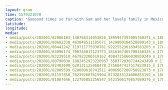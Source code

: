 ```yaml
---
layout: gram
time: 1579321070
caption: "Goooood times so far with Sam and her lovely family in Mexico: Querétaro, Bernal, Tequisquiapan, and San Juan del Rio. Big family meal tomorrow, and then we are off to the beach in Oaxaca on Sunday."
latitude: 
longitude: 
media:
- media/posts/202001/82006183_140768314053826_1895947393905760371_n_18013669660269616.jpg
- media/posts/202001/80682330_463648511185671_1429000104528899143_n_18020645308249086.jpg
- media/posts/202001/80441242_119711775930781_9222552361694563203_n_17843105854908897.jpg
- media/posts/202001/83096174_700744017123773_1816367465700246325_n_17854138366753398.jpg
- media/posts/202001/83239510_467923200519162_4084725866030959249_n_17859716140682819.jpg
- media/posts/202001/80790030_1802452923220957_3503729307244243490_n_17843895922930005.jpg
- media/posts/202001/82403690_620131125468478_2756047417517823915_n_17899812865426295.jpg
- media/posts/202001/82009599_620089618741511_4006967200758923873_n_17870311924569077.jpg
- media/posts/202001/81157858_762392687615904_8732835124606855192_n_18091584952188689.jpg
- media/posts/202001/81807646_122705852256547_5421506179857089376_n_17886215995474139.jpg
---
```

